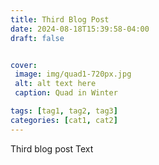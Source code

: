 ```yaml
---
title: Third Blog Post
date: 2024-08-18T15:39:58-04:00
draft: false


cover:
 image: img/quad1-720px.jpg
 alt: alt text here
 caption: Quad in Winter

tags: [tag1, tag2, tag3]
categories: [cat1, cat2]
---
```


Third blog post Text


